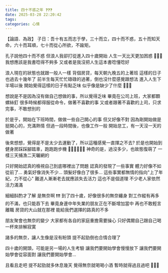 ```yaml
---
title: 四十不惑之年 ❓❓❓
date: 2025-03-28 22:20:42
tags:
categories: 心情
---
```


【論語．為政】
子日：吾十有五而志于學，三十而立，四十而不惑，五十而知天命，六十而耳順，七十而從心所欲，不踰矩。

孔子說他四十而不惑
但浪人我卻打從進入四十歲開始
人生一天比天更加困惑 🤔🤔🤔
我想應該是我書唸得不夠多
又或者是我沒把人生這本書唸懂唸好

浪人現在的狀態也就跟一般人一樣
背個房貸，每天朝九晚五的上著班
這樣的日子也過去十幾年了
前半生每天忙忙碌碌的過著，倒也沒什麼感覺跟想法
進入人生下半場以後
開始覺得這樣的日子有點乏味
似乎像是缺少了什麼 🤑🤑🤑

想說是不是因為沒有做自己想做的事，所以覺得乏味
畢竟在公司上班，大家都顆螺絲釘
很多時候都得服從命令，做著不喜歡的事
又或者跟著不喜歡的上司，只求完事，不敢想別的

於是乎，開始在下班時間，做做一些自己開心的事
但又好像不對
因為剛開始做是挺開心的，充滿熱情
但過一段時間後，也像工作一般
開始怠工，有一天沒一天的做著

後來想想，覺得是不是太少去運動了，所以這種感覺一直揮之不去?
於是也開始到健身房踩踩腳踏車，跑跑跑步機 🏃‍♂️🏃‍♂️🏃‍♂️
神奇的是，過沒多少，也故態復萌了
一樣三天捕漁二天曬網的

只好開始認真的檢視自己到底哪裡出了問題
認真的發現了一些事實
體力好像不如從前了...
勇氣好像消失不少...
頭髮好像白了很多...
這些事實都無情的指向"上了年紀，力不從心"
難道人漸漸老去就應該失去活力
這也不是個道理
不少老人家依然活力滿滿

細細酙酌才了解
是無奈啊 ❗❗❗
到了四十歲，好像很多的無奈纏身
對工作縱有再多的不滿，也只能吞下去
畢竟身邊中年失業的朋友正在不斷增加當中
再也不敢輕言離職
房貸的大山就在那裡
能給我們選擇的路真的不多

朋友聚會也無奈的變少
大家都有各自的家庭重擔需要操心
只好偶爾自己跟自己喝一杯來排解寂寞

諸多的無奈，讓人生像是沒有盼頭
提不起勁倒也合情合理了

四十歲的開頭，可能是另一場的人生考驗
讓我們要開始學會慢慢放下
讓我們要開始學會從容面對
讓我們要開始學會...

且看且走吧
提不起勁就多休息幾天
覺得無奈就喝喝小酒
暫時就得過且過吧 🐢🐢🐢
